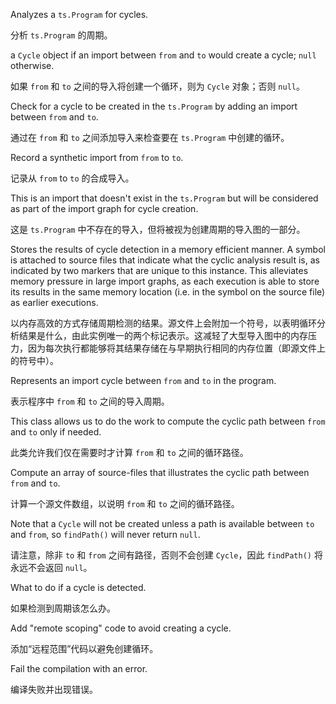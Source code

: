 Analyzes a `ts.Program` for cycles.

分析 `ts.Program` 的周期。

a `Cycle` object if an import between `from` and `to` would create a cycle; `null`
    otherwise.

如果 `from` 和 `to` 之间的导入将创建一个循环，则为 `Cycle` 对象；否则 `null`。

Check for a cycle to be created in the `ts.Program` by adding an import between `from` and
`to`.

通过在 `from` 和 `to` 之间添加导入来检查要在 `ts.Program` 中创建的循环。

Record a synthetic import from `from` to `to`.

记录从 `from` to `to` 的合成导入。

This is an import that doesn't exist in the `ts.Program` but will be considered as part of the
import graph for cycle creation.

这是 `ts.Program` 中不存在的导入，但将被视为创建周期的导入图的一部分。

Stores the results of cycle detection in a memory efficient manner. A symbol is attached to
source files that indicate what the cyclic analysis result is, as indicated by two markers that
are unique to this instance. This alleviates memory pressure in large import graphs, as each
execution is able to store its results in the same memory location \(i.e. in the symbol
on the source file\) as earlier executions.

以内存高效的方式存储周期检测的结果。源文件上会附加一个符号，以表明循环分析结果是什么，由此实例唯一的两个标记表示。这减轻了大型导入图中的内存压力，因为每次执行都能够将其结果存储在与早期执行相同的内存位置（即源文件上的符号中）。

Represents an import cycle between `from` and `to` in the program.

表示程序中 `from` 和 `to` 之间的导入周期。

This class allows us to do the work to compute the cyclic path between `from` and `to` only if
needed.

此类允许我们仅在需要时才计算 `from` 和 `to` 之间的循环路径。

Compute an array of source-files that illustrates the cyclic path between `from` and `to`.

计算一个源文件数组，以说明 `from` 和 `to` 之间的循环路径。

Note that a `Cycle` will not be created unless a path is available between `to` and `from`,
so `findPath()` will never return `null`.

请注意，除非 `to` 和 `from` 之间有路径，否则不会创建 `Cycle`，因此 `findPath()` 将永远不会返回
`null`。

What to do if a cycle is detected.

如果检测到周期该怎么办。

Add "remote scoping" code to avoid creating a cycle.

添加“远程范围”代码以避免创建循环。

Fail the compilation with an error.

编译失败并出现错误。